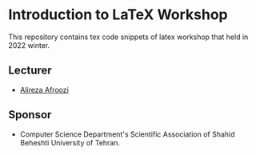 
# Introduction to LaTeX Workshop

This repository contains tex code snippets of latex workshop that held in 2022 winter.

## Lecturer

 - [Alireza Afroozi](https://www.github.com/apri-me)

## Sponsor

 - Computer Science Department's Scientific Association of Shahid Beheshti University of Tehran.
 
